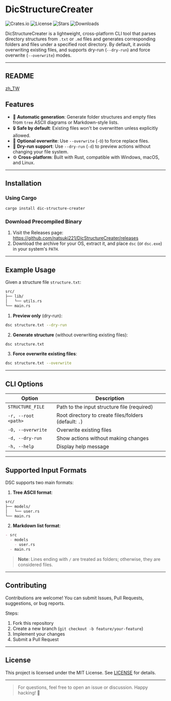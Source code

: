 # DicStructureCreater

![Crates.io](https://img.shields.io/crates/v/dic-structure-creater)
![License](https://img.shields.io/badge/license-MIT-blue)
![Stars](https://img.shields.io/github/stars/natsuki221/DicStructureCreater)
![Downloads](https://img.shields.io/crates/dr/dic-structure-creater)

DicStructureCreater is a lightweight, cross-platform CLI tool that parses directory structures from `.txt` or `.md` files and generates corresponding folders and files under a specified root directory. By default, it avoids overwriting existing files, and supports dry-run (`--dry-run`) and force overwrite (`--overwrite`) modes.

---
## README
[zh_TW](/docs/README_zh_TW.md)

## Features

- 📁 **Automatic generation**: Generate folder structures and empty files from `tree` ASCII diagrams or Markdown-style lists.
- 🔒 **Safe by default**: Existing files won't be overwritten unless explicitly allowed.
- 🔄 **Optional overwrite**: Use `--overwrite` (`-O`) to force replace files.
- 👀 **Dry-run support**: Use `--dry-run` (`-d`) to preview actions without changing your file system.
- ⚙️ **Cross-platform**: Built with Rust, compatible with Windows, macOS, and Linux.

---

## Installation

### Using Cargo
```bash
cargo install dic-structure-creater
```

### Download Precompiled Binary
1. Visit the Releases page:  
   https://github.com/natsuki221/DicStructureCreater/releases
2. Download the archive for your OS, extract it, and place `dsc` (or `dsc.exe`) in your system's `PATH`.

---

## Example Usage

Given a structure file `structure.txt`:
```txt
src/
├── lib/
│   └── utils.rs
└── main.rs
```

1. **Preview only** (dry-run):
```bash
dsc structure.txt --dry-run
```

2. **Generate structure** (without overwriting existing files):
```bash
dsc structure.txt
```

3. **Force overwrite existing files**:
```bash
dsc structure.txt --overwrite
```

---

## CLI Options

| Option                   | Description                                        |
|--------------------------|----------------------------------------------------|
| `STRUCTURE_FILE`         | Path to the input structure file (required)        |
| `-r, --root <path>`      | Root directory to create files/folders (default: `.`) |
| `-O, --overwrite`        | Overwrite existing files                           |
| `-d, --dry-run`          | Show actions without making changes                |
| `-h, --help`             | Display help message                               |

---

## Supported Input Formats

DSC supports two main formats:

1. **Tree ASCII format**:
```txt
src/
├── models/
│   └── user.rs
└── main.rs
```

2. **Markdown list format**:
```md
- src
  - models
    - user.rs
  - main.rs
```

> **Note**: Lines ending with `/` are treated as folders; otherwise, they are considered files.

---

## Contributing

Contributions are welcome! You can submit Issues, Pull Requests, suggestions, or bug reports.

Steps:
1. Fork this repository
2. Create a new branch (`git checkout -b feature/your-feature`)
3. Implement your changes
4. Submit a Pull Request

---

## License

This project is licensed under the MIT License. See [LICENSE](LICENSE) for details.

---

> For questions, feel free to open an issue or discussion. Happy hacking! 🚀

